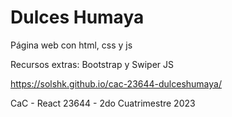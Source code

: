 # Dulces Humaya
Página web con html, css y js

Recursos extras: Bootstrap y Swiper JS 

https://solshk.github.io/cac-23644-dulceshumaya/

CaC - React 23644 - 2do Cuatrimestre 2023

